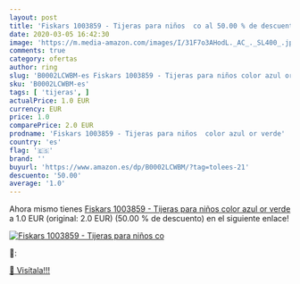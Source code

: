 ```yaml
---
layout: post
title: 'Fiskars 1003859 - Tijeras para niños  co al 50.00 % de descuento'
date: 2020-03-05 16:42:30
image: 'https://m.media-amazon.com/images/I/31F7o3AHodL._AC_._SL400_.jpg'
comments: true
category: ofertas
author: ring
slug: 'B0002LCWBM-es Fiskars 1003859 - Tijeras para niños color azul or verde'
sku: 'B0002LCWBM-es'
tags: [ 'tijeras', ]
actualPrice: 1.0 EUR
currency: EUR
price: 1.0
comparePrice: 2.0 EUR
prodname: 'Fiskars 1003859 - Tijeras para niños  color azul or verde'
country: 'es'
flag: '🇪🇸'
brand: ''
buyurl: 'https://www.amazon.es/dp/B0002LCWBM/?tag=tolees-21'
descuento: '50.00'
average: '1.0'
---
```


Ahora mismo tienes [Fiskars 1003859 - Tijeras para niños  color azul or verde](https://www.amazon.es/dp/B0002LCWBM/?tag=tolees-21) a 1.0 EUR (original: 2.0 EUR) (50.00 %  de descuento) en el siguiente enlace!

[![Fiskars 1003859 - Tijeras para niños  co](https://m.media-amazon.com/images/I/31F7o3AHodL._AC_._SL400_.jpg)](https://www.amazon.es/dp/B0002LCWBM/?tag=tolees-21)

🔎:


[🛒 Visítala!!!](https://www.amazon.es/dp/B0002LCWBM/?tag=tolees-21)
